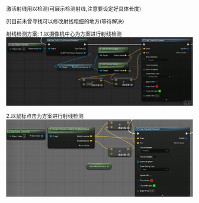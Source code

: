 激活射线用以检测(可展示检测射线,注意要设定好具体长度)

[!]目前未曾寻找可以修改射线粗细的地方(等待解决)

射线检测方案:
1.以摄像机中心为方案进行射线检测
![](assets/2023-10-25-17-21-01.png)

2.以鼠标点击为方案进行射线检测
![](assets/2023-10-25-17-22-23.png)